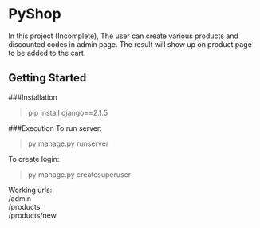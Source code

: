 # PyShop

In this project (Incomplete), The user can create various products and discounted codes in admin page. The result will show up on product page to be added to the cart.

## Getting Started

###Installation 
>pip install django==2.1.5

###Execution
To run server:
>py manage.py runserver

To create login:
>py manage.py createsuperuser

Working urls:  
/admin  
/products  
/products/new  





